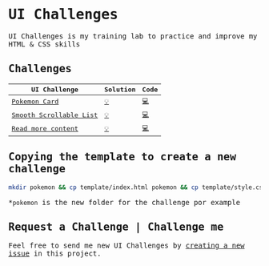<samp>

# UI Challenges

UI Challenges is my training lab to practice and improve my HTML & CSS skills

## Challenges

| UI Challenge                                                        | Solution                                                                   | Code                                  |
| ------------------------------------------------------------------- | -------------------------------------------------------------------------- | ------------------------------------- |
| [Pokemon Card](https://dribbble.com/shots/4619445-Charmeleon)       | [:bulb:](https://imteekay.github.io/ui-challenges/pokemon-card/index.html) | [:computer:](/pokemon-card)           |
| [Smooth Scrollable List](https://css-tricks.com/css-only-carousel/) | [:bulb:](https://imteekay.github.io/ui-challenges/smooth-scrollable-list)  | [:computer:](/smooth-scrollable-list) |
| [Read more content](https://www.youtube.com/watch?v=kQW-MXriUIU)    | [:bulb:](https://imteekay.github.io/ui-challenges/read-more)               | [:computer:](/read-more)              |

## Copying the template to create a new challenge

```bash
mkdir pokemon && cp template/index.html pokemon && cp template/style.css pokemon
```

\*`pokemon` is the new folder for the challenge por example

## Request a Challenge | Challenge me

Feel free to send me new UI Challenges by [creating a new issue](https://github.com/imteekay/ui-challenges/issues/new) in this project.

</samp>
